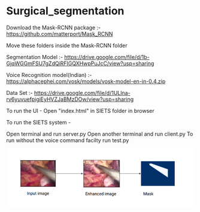 # Surgical_segmentation
Download the Mask-RCNN package :- https://github.com/matterport/Mask_RCNN

Move these folders inside the Mask-RCNN folder

Segmentation Model :- https://drive.google.com/file/d/1b-GjqWGGmFSU7gZdQiRFIGQXHwpPuJcC/view?usp=sharing

Voice Recognition model(Indian) :- https://alphacephei.com/vosk/models/vosk-model-en-in-0.4.zip

Data Set :- https://drive.google.com/file/d/1ULlna-rv6yuvuefpigiEyHVZJaBMzDOw/view?usp=sharing

To run the UI - Open "index.html" in SIETS folder in browser

To run the SIETS system -

Open terminal and run server.py
Open another terminal and run client.py
To run without the voice command facilty run test.py

![alt text](https://github.com/Warlord437/Surgical-Image-Segmentation/blob/main/Screenshot%202024-07-30%20123910.png)
